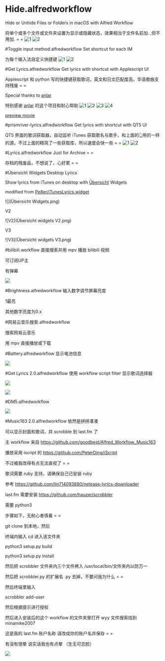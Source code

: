 # Hide.alfredworkflow
Hide or Unhide Files or Folders in macOS with Alfred Workflow

将单个或多个文件或文件夹设置为显示或隐藏状态，效果相当于文件名前加. ,但不用加. = =
![1](preview1.png)
![2](preview2.gif)


#Toggle input method.alfredworkflow
Set shortcut for each IM

为每个输入法自定义快捷键
![1](ToggleIM2.png)
![2](ToggleIM1.gif)


#Get Lyrics.alfredworkflow
Get lyrics with shortcut with Applescript UI

Applescript 和 python 写的快捷键获取歌词，英文和日文匹配度高，华语歌曲支持残废 = =

Special thanks to [anlar](https://github.com/anlar/prismriver-lyrics)

特别感谢 [anlar](https://github.com/anlar/prismriver-lyrics) 的这个项目和耐心帮助
![1](getlyrics1.png)
![2](getlyrics2.png)
![3](getlyrics3.png)
![4](getlyrics4.png)

[preview movie](https://youtu.be/nJPrVlOMQko)


#prismriver-lyrics.alfredworkflow
Get lyrics with shortcut with QT5 UI

QT5 界面的歌词获取器，自动监听 iTunes 获取歌名与歌手，和上面的👆用的一样的源，不过上面的精简了一些获取库，所以速度会快一些 = =
![1](prismriver1.png)
![2](prismriver2.png)


#Lyrics.alfredworkflow
Just for Archive = =

存档的残废品，不想说了，心好累 = =


#Übersicht Widgets Desktop Lyrics

Show lyrics from iTunes on desktop with [Übersicht](http://tracesof.net/uebersicht/) Widgets

modified from [Pe8er/iTunesLyrics.widget](https://github.com/Pe8er/iTunesLyrics.widget)

![](Übersicht Widgets.png)

V2

![V2](Übersicht widgets V2.png)

V3

![V3](Übersicht widgets V3.png)


#bilibili.workflow
直接搜索并用 mpv 播放 bilibili 视频

可订阅UP主

有弹幕

![](bilibili.gif)


#Brightness.alfredworkflow
输入数字调节屏幕亮度

1最亮 

其他数字亮度为0.x


#网易云音乐搜索.alfredworkflow

搜索网易云音乐

用 mpv 直接播放或下载


#Battery.alfredworkflow
显示电池信息

![](battery.png)


#Get Lyrics 2.0.alfredworkflow
使用 workflow script filter 显示歌词选择器

![](GL1.png)

![](GL2.png)


#DM5.alfredworkflow

![](DM5.gif)


#Music163 2.0.alfredworkflow
依然是拼拼凑凑

可以显示封面和歌词，并 scrobble 到 last.fm 了

主 workflow 来自 https://github.com/goodbest/Alfred_Workflow_Music163

播放采用 iscript 的 https://github.com/PeterDing/iScript

不过被我改得有点无法直视了 = =

歌词需要 ruby 支持，请确保自己已安装 ruby

参考 https://github.com/lin714093880/netease-lyrics-downloader

last.fm 需要安装 https://github.com/hauzer/scrobbler

需要 python3

步骤如下，无耐心者慎看 = =

git clone 到本地，然后

终端内输入 cd 进入该文件夹

python3 setup.py build

python3 setup.py install

然后把 scrobbler 文件夹内三个文件拷入 /usr/local/bin/文件夹内以防万一

然后把 scrobbler.py 的扩展名 .py 去掉，不要问我为什么 = =

然后终端里输入

scrobbler add-user

然后根据提示进行授权

然后进入安装后的这个 workflow 的文件夹里打开 wyy 文件搜索找到 minamike2007

这是我的 last.fm 账户名称 请改成你的账户名并保存 = =

有没有很晕 说实话我也有点晕 （生无可恋脸）

![](M1632.0.png)
